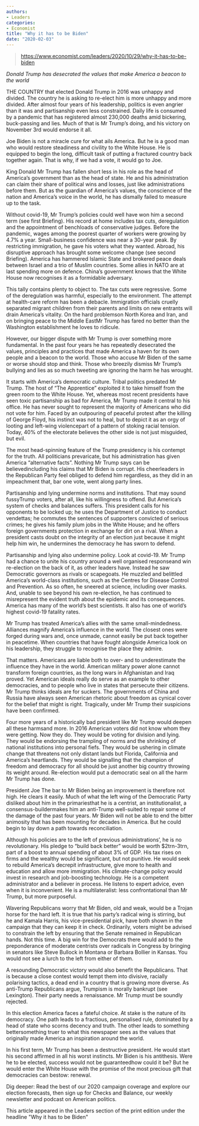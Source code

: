 ```yaml
---
authors:
- Leaders
categories:
- Economist
title: "Why it has to be Biden"
date: "2020-02-03"
---
```


> https://www.economist.com/leaders/2020/10/29/why-it-has-to-be-biden

*Donald Trump has desecrated the values that make America a beacon to the world*

THE COUNTRY that elected Donald Trump in 2016 was unhappy and divided. The country he is asking to re-elect him is more unhappy and more divided. After almost four years of his leadership, politics is even angrier than it was and partisanship even less constrained. Daily life is consumed by a pandemic that has registered almost 230,000 deaths amid bickering, buck-passing and lies. Much of that is Mr Trump’s doing, and his victory on November 3rd would endorse it all.

Joe Biden is not a miracle cure for what ails America. But he is a good man who would restore steadiness and civility to the White House. He is equipped to begin the long, difficult task of putting a fractured country back together again. That is why, if we had a vote, it would go to Joe.

King Donald
Mr Trump has fallen short less in his role as the head of America’s government than as the head of state. He and his administration can claim their share of political wins and losses, just like administrations before them. But as the guardian of America’s values, the conscience of the nation and America’s voice in the world, he has dismally failed to measure up to the task.

Without covid-19, Mr Trump’s policies could well have won him a second term (see first Briefing). His record at home includes tax cuts, deregulation and the appointment of benchloads of conservative judges. Before the pandemic, wages among the poorest quarter of workers were growing by 4.7% a year. Small-business confidence was near a 30-year peak. By restricting immigration, he gave his voters what they wanted. Abroad, his disruptive approach has brought some welcome change (see second Briefing). America has hammered Islamic State and brokered peace deals between Israel and a trio of Muslim countries. Some allies in NATO are at last spending more on defence. China’s government knows that the White House now recognises it as a formidable adversary.

This tally contains plenty to object to. The tax cuts were regressive. Some of the deregulation was harmful, especially to the environment. The attempt at health-care reform has been a debacle. Immigration officials cruelly separated migrant children from their parents and limits on new entrants will drain America’s vitality. On the hard problemson North Korea and Iran, and on bringing peace to the Middle EastMr Trump has fared no better than the Washington establishment he loves to ridicule.

However, our bigger dispute with Mr Trump is over something more fundamental. In the past four years he has repeatedly desecrated the values, principles and practices that made America a haven for its own people and a beacon to the world. Those who accuse Mr Biden of the same or worse should stop and think. Those who breezily dismiss Mr Trump’s bullying and lies as so much tweeting are ignoring the harm he has wrought.

It starts with America’s democratic culture. Tribal politics predated Mr Trump. The host of “The Apprentice” exploited it to take himself from the green room to the White House. Yet, whereas most recent presidents have seen toxic partisanship as bad for America, Mr Trump made it central to his office. He has never sought to represent the majority of Americans who did not vote for him. Faced by an outpouring of peaceful protest after the killing of George Floyd, his instinct was not to heal, but to depict it as an orgy of looting and left-wing violencepart of a pattern of stoking racial tension. Today, 40% of the electorate believes the other side is not just misguided, but evil.

The most head-spinning feature of the Trump presidency is his contempt for the truth. All politicians prevaricate, but his administration has given America “alternative facts”. Nothing Mr Trump says can be believedincluding his claims that Mr Biden is corrupt. His cheerleaders in the Republican Party feel obliged to defend him regardless, as they did in an impeachment that, bar one vote, went along party lines.

Partisanship and lying undermine norms and institutions. That may sound fussyTrump voters, after all, like his willingness to offend. But America’s system of checks and balances suffers. This president calls for his opponents to be locked up; he uses the Department of Justice to conduct vendettas; he commutes the sentences of supporters convicted of serious crimes; he gives his family plum jobs in the White House; and he offers foreign governments protection in exchange for dirt on a rival. When a president casts doubt on the integrity of an election just because it might help him win, he undermines the democracy he has sworn to defend.

Partisanship and lying also undermine policy. Look at covid-19. Mr Trump had a chance to unite his country around a well organised responseand win re-election on the back of it, as other leaders have. Instead he saw Democratic governors as rivals or scapegoats. He muzzled and belittled America’s world-class institutions, such as the Centres for Disease Control and Prevention. As so often, he sneered at science, including over masks. And, unable to see beyond his own re-election, he has continued to misrepresent the evident truth about the epidemic and its consequences. America has many of the world’s best scientists. It also has one of world’s highest covid-19 fatality rates.

Mr Trump has treated America’s allies with the same small-mindedness. Alliances magnify America’s influence in the world. The closest ones were forged during wars and, once unmade, cannot easily be put back together in peacetime. When countries that have fought alongside America look on his leadership, they struggle to recognise the place they admire.

That matters. Americans are liable both to over- and to underestimate the influence they have in the world. American military power alone cannot transform foreign countries, as the long wars in Afghanistan and Iraq proved. Yet American ideals really do serve as an example to other democracies, and to people who live in states that persecute their citizens. Mr Trump thinks ideals are for suckers. The governments of China and Russia have always seen American rhetoric about freedom as cynical cover for the belief that might is right. Tragically, under Mr Trump their suspicions have been confirmed.

Four more years of a historically bad president like Mr Trump would deepen all these harmsand more. In 2016 American voters did not know whom they were getting. Now they do. They would be voting for division and lying. They would be endorsing the trampling of norms and the shrinking of national institutions into personal fiefs. They would be ushering in climate change that threatens not only distant lands but Florida, California and America’s heartlands. They would be signalling that the champion of freedom and democracy for all should be just another big country throwing its weight around. Re-election would put a democratic seal on all the harm Mr Trump has done.

President Joe
The bar to Mr Biden being an improvement is therefore not high. He clears it easily. Much of what the left wing of the Democratic Party disliked about him in the primariesthat he is a centrist, an institutionalist, a consensus-buildermakes him an anti-Trump well-suited to repair some of the damage of the past four years. Mr Biden will not be able to end the bitter animosity that has been mounting for decades in America. But he could begin to lay down a path towards reconciliation.

Although his policies are to the left of previous administrations’, he is no revolutionary. His pledge to “build back better” would be worth $2trn-3trn, part of a boost to annual spending of about 3% of GDP. His tax rises on firms and the wealthy would be significant, but not punitive. He would seek to rebuild America’s decrepit infrastructure, give more to health and education and allow more immigration. His climate-change policy would invest in research and job-boosting technology. He is a competent administrator and a believer in process. He listens to expert advice, even when it is inconvenient. He is a multilateralist: less confrontational than Mr Trump, but more purposeful.

Wavering Republicans worry that Mr Biden, old and weak, would be a Trojan horse for the hard left. It is true that his party’s radical wing is stirring, but he and Kamala Harris, his vice-presidential pick, have both shown in the campaign that they can keep it in check. Ordinarily, voters might be advised to constrain the left by ensuring that the Senate remained in Republican hands. Not this time. A big win for the Democrats there would add to the preponderance of moderate centrists over radicals in Congress by bringing in senators like Steve Bullock in Montana or Barbara Bollier in Kansas. You would not see a lurch to the left from either of them.

A resounding Democratic victory would also benefit the Republicans. That is because a close contest would tempt them into divisive, racially polarising tactics, a dead end in a country that is growing more diverse. As anti-Trump Republicans argue, Trumpism is morally bankrupt (see Lexington). Their party needs a renaissance. Mr Trump must be soundly rejected.

In this election America faces a fateful choice. At stake is the nature of its democracy. One path leads to a fractious, personalised rule, dominated by a head of state who scorns decency and truth. The other leads to something bettersomething truer to what this newspaper sees as the values that originally made America an inspiration around the world.

In his first term, Mr Trump has been a destructive president. He would start his second affirmed in all his worst instincts. Mr Biden is his antithesis. Were he to be elected, success would not be guaranteedhow could it be? But he would enter the White House with the promise of the most precious gift that democracies can bestow: renewal.

Dig deeper:
Read the best of our 2020 campaign coverage and explore our election forecasts, then sign up for Checks and Balance, our weekly newsletter and podcast on American politics.

This article appeared in the Leaders section of the print edition under the headline "Why it has to be Biden"
